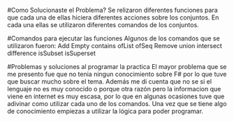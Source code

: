 #Como Solucionaste el Problema?
Se relizaron diferentes funciones para que cada una de ellas hiciera diferentes acciones sobre los conjuntos. En cada una
ellas se utilizaron diferentes comandos de los conjuntos.

#Comandos para ejecutar las funciones
Algunos de los comandos que se utilizaron fueron:
Add
Empty 
contains
ofList
ofSeq
Remove
union
intersect
difference
isSubset
isSuperset

#Problemas y soluciones al programar la practica
El mayor problema que se me presento fue que no tenia ningun conocimiento sobre F# por lo que tuve que buscar mucho sobre
el tema. Además me di cuenta que no se si el lenguaje no es muy conocido o porque otra razón pero la informacion que viene
en internet es muy escasa, por lo que en algunas ocasiones tuve que adivinar como utilizar cada uno de los comandos.
Una vez que se tiene algo de conocimiento empiezas a utilizar la lógica para poder programar.
